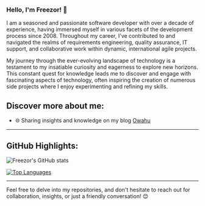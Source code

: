 ### Hello, I'm Freezor! 👋

I am a seasoned and passionate software developer with over a decade of experience, having immersed myself in various facets of the development process since 2008. Throughout my career, I've contributed to and navigated the realms of requirements engineering, quality assurance, IT support, and collaborative work within dynamic, international agile projects.

My journey through the ever-evolving landscape of technology is a testament to my insatiable curiosity and eagerness to explore new horizons. This constant quest for knowledge leads me to discover and engage with fascinating aspects of technology, often inspiring the creation of numerous side projects where I enjoy experimenting and refining my skills.

## Discover more about me:

- 🌐 Sharing insights and knowledge on my blog [Owahu](https://www.owahu.de)

---

## GitHub Highlights:

![Freezor's GitHub stats](https://github-readme-stats.vercel.app/api?username=freezor&show_icons=true&theme=dark)

[![Top Languages](https://github-readme-stats.vercel.app/api/top-langs/?username=freezor&layout=compact&theme=dark)](https://github.com/anuraghazra/github-readme-stats)

---

Feel free to delve into my repositories, and don't hesitate to reach out for collaboration, insights, or just a friendly conversation! 😊
